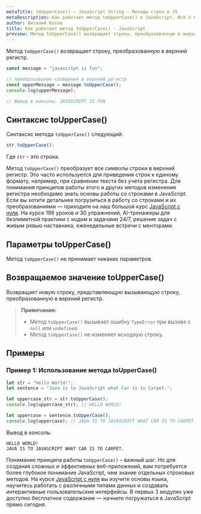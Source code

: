 ```yaml
---
metaTitle: toUpperCase() – JavaScript String – Методы строк в JS
metaDescription: Как работает метод toUpperCase() в JavaScript. Всё о методах работы со строками в JavaScript | База знаний PurpleSchool
author: Виталий Котов
title: Как работает метод toUpperCase() - JavaScript
preview: Метод toUpperCase() возвращает строку, преобразованную в верхний регистр...
---
```


Метод `toUpperCase()` возвращает строку, преобразованную в верхний регистр.

```javascript
const message = "javascript is fun";

// преобразование сообщения в верхний регистр
const upperMessage = message.toUpperCase();
console.log(upperMessage);

// Вывод в консоль: JAVASCRIPT IS FUN
```

## Синтаксис toUpperCase()

Синтаксис метода `toUpperCase()` следующий:

```javascript
str.toUpperCase();
```

Где `str` - это строка.

Метод `toUpperCase()` преобразует все символы строки в верхний регистр. Это часто используется для приведения строк к единому формату, например, при сравнении текста без учета регистра. Для понимания принципов работы этого и других методов изменения регистра необходимо знать основы работы со строками в JavaScript. Если вы хотите детальнее погрузиться в работу со строками и их преобразованиями — приходите на наш большой курс [JavaScript с нуля](https://purpleschool.ru/course/javascript-basics?utm_source=knowledgebase&utm_medium=text&utm_campaign=kak-rabotaet-metod-touppercase-v-javascript). На курсе 198 уроков и 30 упражнений, AI-тренажеры для безлимитной практики с кодом и задачами 24/7, решение задач с живым ревью наставника, еженедельные встречи с менторами.

## Параметры toUpperCase()

Метод `toUpperCase()` не принимает никаких параметров.

## Возвращаемое значение toUpperCase()

Возвращает новую строку, представляющую вызывающую строку, преобразованную в верхний регистр.

> **Примечания:**
>
> - Метод `toUpperCase()` вызывает ошибку `TypeError` при вызове с `null` или `undefined`.
> - Метод `toUpperCase()` не изменяет исходную строку.

## Примеры

### Пример 1: Использование метода toUpperCase()

```javascript
let str = "Hello World!";
let sentence = "Java is to JavaScript what Car is to Carpet.";

let uppercase_str = str.toUpperCase();
console.log(uppercase_str); // HELLO WORLD!

let uppercase = sentence.toUpperCase();
console.log(uppercase); // JAVA IS TO JAVASCRIPT WHAT CAR IS TO CARPET.
```

Вывод в консоль:

```
HELLO WORLD!
JAVA IS TO JAVASCRIPT WHAT CAR IS TO CARPET.
```

Понимание принципа работы `toUpperCase()` – важный шаг. Но для создания сложных и эффективных веб-приложений, вам потребуется более глубокое понимание JavaScript, чем знание отдельных строковых методов. На курсе [JavaScript с нуля](https://purpleschool.ru/course/javascript-basics?utm_source=knowledgebase&utm_medium=text&utm_campaign=kak-rabotaet-metod-touppercase-v-javascript) вы изучите основы языка, научитесь работать с различными типами данных и создавать интерактивные пользовательские интерфейсы. В первых 3 модулях уже доступно бесплатное содержание — начните погружаться в JavaScript прямо сегодня.

